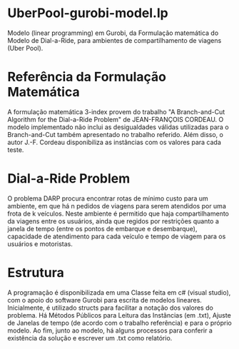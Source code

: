 # UberPool-gurobi-model.lp
Modelo (linear programming) em Gurobi, da Formulação matemática do Modelo de Dial-a-Ride, para ambientes de compartilhamento de viagens (Uber Pool).

# Referência da Formulação Matemática
A formulação matemática 3-index provem do trabalho "A Branch-and-Cut Algorithm for the Dial-a-Ride Problem" de JEAN-FRANÇOIS CORDEAU.
O modelo implementado não inclui as desigualdades válidas utilizadas para o Branch-and-Cut também apresentado no trabalho referido.
Além disso, o autor J.-F. Cordeau disponibiliza as instâncias com os valores para cada teste.

# Dial-a-Ride Problem
O problema DARP procura encontrar rotas de mínimo custo para um ambiente, em que há n pedidos de viagens para serem atendidos por uma frota de k veículos. Neste ambiente é permitido que haja compartilhamento da viagens entre os usuários, ainda que regidos por restrições quanto a janela de tempo (entre os pontos de embarque e desembarque), capacidade de atendimento para cada veículo e tempo de viagem para os usuários e motoristas.

# Estrutura
A programação é disponibilizada em uma Classe feita em c# (visual studio), com o apoio do software Gurobi para escrita de modelos lineares.
Inicialmente, é utilizado structs para facilitar a notação dos valores do problema.
Há Métodos Públicos para Leitura das Instâncias (em .txt), Ajuste de Janelas de tempo (de acordo com o trabalho referência) e para o próprio modelo.
Ao fim, junto ao modelo, há alguns processos para conferir a existência da solução e escrever um .txt como relatório.
